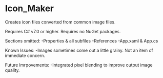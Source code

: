 # Icon_Maker
Creates icon files converted from common image files.

Requires C# v7.0 or higher.
Requires no NuGet packages.

Sections omitted: -Properties & all subfiles -References -App.xaml & App.cs

Known Issues:
  -Images sometimes come out a little grainy. Not an item of immediate concern.
  
Future Imrpovements:
  -Integrated pixel blending to improve output image quality. 
